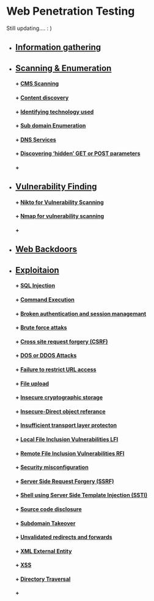 #  Web Penetration Testing
Still updating.... : )

* ##  [  Information gathering](https://github.com/sarathlalup/Cyber-security/tree/master/Windows%20Exploitaion/02.Scanning%20%26%20Enumeration)

* ##  [  Scanning & Enumeration](https://github.com/sarathlalup/Cyber-security/tree/master/Windows%20Exploitaion/02.Scanning%20%26%20Enumeration)
   #### + [      	CMS Scanning](https://github.com/sarathlalup/Cyber-security/blob/master/Website%20Hacking/Web%20Scanning%20%26%20Enumeration/CMS%20Scanning.md)
   
   #### + [     Content discovery](https://github.com/sarathlalup/Cyber-security/blob/master/Website%20Hacking/Web%20Scanning%20%26%20Enumeration/Content%20discovery)
   #### + [     Identifying technology used](https://github.com/sarathlalup/Cyber-security/blob/master/Website%20Hacking/Web%20Scanning%20%26%20Enumeration/Identifying%20technology%20used)
   #### + [     Sub domain Enumeration](https://github.com/sarathlalup/Cyber-security/blob/master/Website%20Hacking/Web%20Scanning%20%26%20Enumeration/Sub%20domain%20Enumeration)
   #### + [     DNS Services](https://github.com/sarathlalup/Cyber-security/blob/master/Website%20Hacking/Web%20Scanning%20%26%20Enumeration/DNS%20Services.md)
   #### + [     Discovering ‘hidden’ GET or POST parameters](https://github.com/sarathlalup/Cyber-security/blob/master/Website%20Hacking/Web%20Scanning%20%26%20Enumeration/Discovering%20%E2%80%98hidden%E2%80%99%20GET%20or%20POST%20parameters)
   #### + [     ]()


* ##  [ Vulnerability Finding](https://github.com/sarathlalup/Cyber-security/tree/master/Website%20Hacking/Web%20Vulnerability%20Scanning)

   #### + [     Nikto for Vulnerability Scanning](https://github.com/sarathlalup/Cyber-security/blob/master/Website%20Hacking/Web%20Vulnerability%20Scanning/Nikto%20for%20Vulnerability%20Scanning)
   #### + [     Nmap for vulnerability scanning](https://github.com/sarathlalup/Cyber-security/blob/master/Website%20Hacking/Web%20Vulnerability%20Scanning/Nmap%20for%20Web%20vulnerability%20scanning)
   #### + [     ]()

* ##  [ Web Backdoors](https://github.com/sarathlalup/Cyber-security/tree/master/Website%20Hacking/Web%20Backdoors)

* ##  [ Exploitaion](https://github.com/sarathlalup/Cyber-security/tree/master/Windows%20Exploitaion/Initial%20Access)

   #### + [     SQL Injection](https://github.com/sarathlalup/Cyber-security/tree/master/Website%20Hacking/Web%20Attacks/SQL%20Injection)
   #### + [     Command Execution](https://github.com/sarathlalup/Cyber-security/tree/master/Website%20Hacking/Web%20Attacks/Command%20Execution)
   #### + [     Broken authentication and session managemant](https://github.com/sarathlalup/Cyber-security/tree/master/Website%20Hacking/Web%20Attacks/Broken%20authentication%20and%20session%20managemant)
   #### + [     Brute force attaks](https://github.com/sarathlalup/Cyber-security/tree/master/Website%20Hacking/Web%20Attacks/Brute%20force%20attaks)
   #### + [     Cross site request forgery (CSRF)](https://github.com/sarathlalup/Cyber-security/tree/master/Website%20Hacking/Web%20Attacks/Cross%20site%20request%20forgery%20(CSRF))
   #### + [     DOS or DDOS Attacks](https://github.com/sarathlalup/Cyber-security/tree/master/Website%20Hacking/Web%20Attacks/DOS%20or%20DDOS%20Attacks)
   #### + [     Failure to restrict URL access](https://github.com/sarathlalup/Cyber-security/tree/master/Website%20Hacking/Web%20Attacks/Failure%20to%20restrict%20URL%20access)
   #### + [     File upload](https://github.com/sarathlalup/Cyber-security/tree/master/Website%20Hacking/Web%20Attacks/File%20upload)
   #### + [     Insecure cryptographic storage](https://github.com/sarathlalup/Cyber-security/tree/master/Website%20Hacking/Web%20Attacks/Insecure%20cryptographic%20storage)
   #### + [     Insecure-Direct object referance](https://github.com/sarathlalup/Cyber-security/tree/master/Website%20Hacking/Web%20Attacks/Insecure-Direct%20object%20referance)
   #### + [     Insufficient transport layer protecton](https://github.com/sarathlalup/Cyber-security/tree/master/Website%20Hacking/Web%20Attacks/Insufficient%20transport%20layer%20protecton)
   #### + [     Local File Inclusion Vulnerabilities LFI](https://github.com/sarathlalup/Cyber-security/tree/master/Website%20Hacking/Web%20Attacks/Local%20File%20Inclusion%20Vulnerabilities%20LFI)
   #### + [     Remote File Inclusion Vulnerabilities RFI](https://github.com/sarathlalup/Cyber-security/tree/master/Website%20Hacking/Web%20Attacks/Remote%20File%20Inclusion%20Vulnerabilities%20RFI)
   #### + [     Security misconfiguration](https://github.com/sarathlalup/Cyber-security/tree/master/Website%20Hacking/Web%20Attacks/Security%20misconfiguration)
   #### + [     Server Side Request Forgery (SSRF)](https://github.com/sarathlalup/Cyber-security/tree/master/Website%20Hacking/Web%20Attacks/Server%20Side%20Request%20Forgery%20(SSRF))
   #### + [     Shell using Server Side Template Injection (SSTI)](https://github.com/sarathlalup/Cyber-security/tree/master/Website%20Hacking/Web%20Attacks/Shell%20using%20Server%20Side%20Template%20Injection%20(SSTI))
   #### + [     Source code disclosure](https://github.com/sarathlalup/Cyber-security/tree/master/Website%20Hacking/Web%20Attacks/Source%20code%20disclosure)
   #### + [     Subdomain Takeover](https://github.com/sarathlalup/Cyber-security/tree/master/Website%20Hacking/Web%20Attacks/Subdomain%20Takeover)
   #### + [     Unvalidated redirects and forwards](https://github.com/sarathlalup/Cyber-security/tree/master/Website%20Hacking/Web%20Attacks/Unvalidated%20redirects%20and%20forwards)
   #### + [     XML External Entity](https://github.com/sarathlalup/Cyber-security/tree/master/Website%20Hacking/Web%20Attacks/XML%20External%20Entity)
   #### + [     XSS](https://github.com/sarathlalup/Cyber-security/tree/master/Website%20Hacking/Web%20Attacks/XSS)
   #### + [     Directory Traversal](https://github.com/sarathlalup/Cyber-security/tree/master/Website%20Hacking/Web%20Attacks/Directory%20Traversal)
   #### + [     ]()
